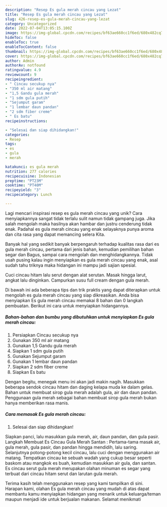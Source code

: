 ```yaml
---
description: "Resep Es gula merah cincau yang Lezat"
title: "Resep Es gula merah cincau yang Lezat"
slug: 426-resep-es-gula-merah-cincau-yang-lezat
category: Uncategorized
date: 2022-07-04T13:05:15.100Z
image: https://img-global.cpcdn.com/recipes/bf63ae660cc1f6ed/680x482cq70/es-gula-merah-cincau-foto-resep-utama.jpg
hideToc: false
enableToc: true
enableTocContent: false
thumbnail: https://img-global.cpcdn.com/recipes/bf63ae660cc1f6ed/680x482cq70/es-gula-merah-cincau-foto-resep-utama.jpg
cover: https://img-global.cpcdn.com/recipes/bf63ae660cc1f6ed/680x482cq70/es-gula-merah-cincau-foto-resep-utama.jpg
author: Admin
authorAv: notfound
ratingvalue: 4.9
reviewcount: 9
recipeingredient:
- " Cincau secukup nya"
- "350 ml air matang"
- "1,5 Gandu gula merah"
- "1 sdm gula putih"
- "Sejumput garam"
- "1 lembar daun pandan"
- "2 sdm fiber creme"
- " Es batu"
recipeinstructions:

- "Selesai dan siap dihidangkan!"
categories:
- Resep
tags:
- es
- gula
- merah

katakunci: es gula merah 
nutrition: 277 calories
recipecuisine: Indonesian
preptime: "PT23M"
cooktime: "PT40M"
recipeyield: "3"
recipecategory: Lunch

---
```





Lagi mencari inspirasi resep es gula merah cincau yang unik? Cara menyiapkannya sangat tidak terlalu sulit namun tidak gampang juga. Jika salah mengolah maka hasilnya akan hambar dan justru cenderung tidak enak. Padahal es gula merah cincau yang enak selayaknya punya aroma dan cita rasa yang dapat memancing selera Kita.





Banyak hal yang sedikit banyak berpengaruh terhadap kualitas rasa dari es gula merah cincau, pertama dari jenis bahan, kemudian pemilihan bahan segar dan Bagus, sampai cara mengolah dan menghidangkannya. Tidak usah pusing kalau ingin menyiapkan es gula merah cincau yang enak,      asal sudah tahu triknya maka hidangan ini mampu jadi sajian spesial.














Cuci cincau hitam lalu serut dengan alat serutan. Masak hingga larut, angkat lalu dinginkan. Campurkan susu full cream dengan gula merah.






Di bawah ini ada beberapa tips dan trik praktis yang dapat diterapkan untuk mengolah es gula merah cincau yang siap dikreasikan. Anda bisa menyiapkan Es gula merah cincau memakai 8 bahan dan 0 langkah pembuatan. Berikut ini cara untuk menyiapkan hidangannya.

<!--inarticleads1-->

##### Bahan-bahan dan bumbu yang dibutuhkan untuk menyiapkan Es gula merah cincau:

1. Persiapkan  Cincau secukup nya
1. Gunakan 350 ml air matang
1. Gunakan 1,5 Gandu gula merah
1. Siapkan 1 sdm gula putih
1. Gunakan Sejumput garam
1. Gunakan 1 lembar daun pandan
1. Siapkan 2 sdm fiber creme
1. Siapkan  Es batu


Dengan begitu, menegak menu ini akan jadi makin nagih. Masukkan beberapa sendok cincau hitam dan daging kelapa muda ke dalam gelas. Bahan untuk membuat sirop gula merah adalah gula, air dan daun pandan. Penggunaan gula merah sebagai bahan membuat sirop gula merah bukan hanya memberikan rasa manis. 

<!--inarticleads2-->

##### Cara memasak Es gula merah cincau:


1. Selesai dan siap dihidangkan!

Siapkan panci, lalu masukkan gula merah, air, daun pandan, dan gula pasir. Langkah Membuat Es Cincau Gula Merah Santan : Pertama-tama masak air, gula merah, gula pasir, dan pandan hingga mendidih, lalu saring. Selanjutnya potong-potong kecil cincau, lalu cuci dengan menggunakan air matang. Tempatkan cincau ke sebuah wadah yang cukup besar seperti baskom atau mangkok es buah, kemudian masukkan air gula, dan santan. Es cincau serut gula merah merupakan olahan minuman es segar yang terbuat dari cincau hitam serut dan larutan gula merah. 

Terima kasih telah menggunakan resep yang kami tampilkan di sini. Harapan kami, olahan Es gula merah cincau yang mudah di atas dapat membantu kamu menyiapkan hidangan yang menarik untuk keluarga/teman maupun menjadi ide untuk berjualan makanan. Selamat menikmati
